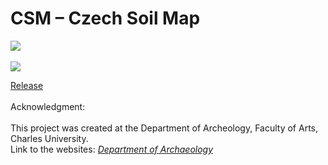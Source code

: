# CSM – Czech Soil Map

<img src="C:\Users\janov\Documents\Martin\Programování\Android\logo-var1.png">
<br><br>
<img src="C:\Users\janov\Documents\Martin\Programování\Android\ukazka1.png">

[Release](https://github.com/Barilac/CSM/releases)
<br><br>
Acknowledgment: <br><br>
This project was created at the Department of Archeology, Faculty of Arts, Charles University.<br>
Link to the websites: <i><a href="http://uprav.ff.cuni.cz">Department of Archaeology</a></i>
